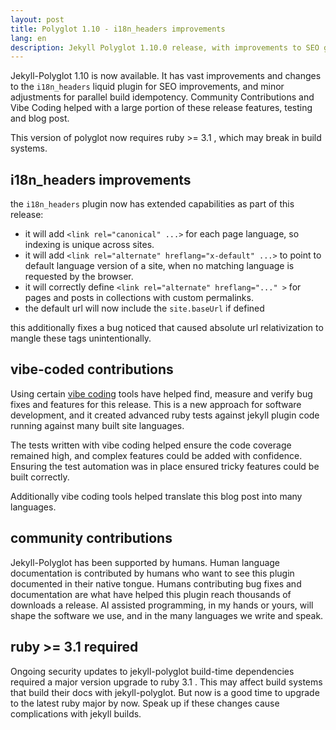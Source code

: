 ```yaml
---
layout: post
title: Polyglot 1.10 - i18n_headers improvements
lang: en
description: Jekyll Polyglot 1.10.0 release, with improvements to SEO generation when using the i18n_headers plugin
---
```


Jekyll-Polyglot 1.10 is now available. It has vast improvements and changes to the `i18n_headers` liquid plugin for SEO improvements, and minor adjustments for parallel build idempotency. Community Contributions and Vibe Coding helped with a large portion of these release features, testing and blog post.

This version of polyglot now requires ruby >= 3.1 , which may break in build systems.

## i18n_headers improvements

the `i18n_headers` plugin now has extended capabilities as part of this release:

* it will add `<link rel="canonical" ...>` for each page language, so indexing is unique across sites.
* it will add `<link rel="alternate" hreflang="x-default" ...>` to point to default language version of a site, when no matching language is requested by the browser.
* it will correctly define `<link rel="alternate" hreflang="..." >` for pages and posts in collections with custom permalinks.
* the default url will now include the `site.baseUrl` if defined

this additionally fixes a bug noticed that caused absolute url relativization to mangle these tags unintentionally. 

## vibe-coded contributions

Using certain [vibe coding](https://en.wikipedia.org/wiki/Vibe_coding) tools have helped find, measure and verify bug fixes and features for this release.
This is a new approach for software development, and it created advanced ruby tests against jekyll plugin code running against many built site languages.

The tests written with vibe coding helped ensure the code coverage remained high, and complex features could be added with confidence. Ensuring the test automation was in place ensured tricky features could be built correctly.

Additionally vibe coding tools helped translate this blog post into many languages.

## community contributions

Jekyll-Polyglot has been supported by humans. Human language documentation is contributed by humans who want to see this plugin documented in their native tongue. Humans contributing bug fixes and documentation are what have helped this plugin reach thousands of downloads a release. AI assisted programming, in my hands or yours, will shape the software we use, and in the many languages we write and speak.

## ruby >= 3.1 required

Ongoing security updates to jekyll-polyglot build-time dependencies required a major version upgrade to ruby 3.1 . This may affect build systems that build their docs with jekyll-polyglot. But now is a good time to upgrade to the latest ruby major by now. Speak up if these changes cause complications with jekyll builds.